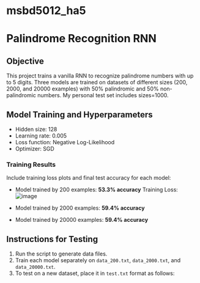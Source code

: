 # msbd5012_ha5

# Palindrome Recognition RNN

## Objective
This project trains a vanilla RNN to recognize palindrome numbers with up to 5 digits. Three models are trained on datasets of different sizes (200, 2000, and 20000 examples) with 50% palindromic and 50% non-palindromic numbers. My personal test set includes sizes=1000.

## Model Training and Hyperparameters
- Hidden size: 128
- Learning rate: 0.005
- Loss function: Negative Log-Likelihood
- Optimizer: SGD

### Training Results
Include training loss plots and final test accuracy for each model:
- Model trained by 200 examples: **53.3% accuracy**
  Training Loss:
  ![image](https://github.com/user-attachments/assets/dabdd79e-5663-4dcb-9234-4c32ba2365dc)

- Model trained by 2000 examples: **59.4% accuracy**
- Model trained by 20000 examples: **59.4% accuracy**

## Instructions for Testing
1. Run the script to generate data files.
2. Train each model separately on `data_200.txt`, `data_2000.txt`, and `data_20000.txt`.
3. To test on a new dataset, place it in `test.txt` format as follows:

